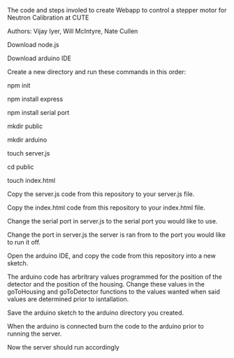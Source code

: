 The code and steps involed to create Webapp to control a stepper motor for Neutron Calibration at CUTE

Authors: Vijay Iyer, Will McIntyre, Nate Cullen

Download node.js

Download arduino IDE

Create a new directory and run these commands in this order:

npm init

npm install express

npm install serial port

mkdir public

mkdir arduino

touch server.js

cd public

touch index.html


Copy the server.js code from this repository to your server.js file.

Copy the index.html code from this repository to your index.html file.

Change the serial port in server.js to the serial port you would like to use.

Change the port in server.js the server is ran from to the port you would like to run it off.

Open the arduino IDE, and copy the code from this repository into a new sketch.

The arduino code has arbritrary values programmed for the position of the detector and the position of the housing. Change these values in the goToHousing and goToDetector
functions to the values wanted when said values are determined prior to isntallation.

Save the arduino sketch to the arduino directory you created.

When the arduino is connected burn the code to the arduino prior to running the server.

Now the server should run accordingly
